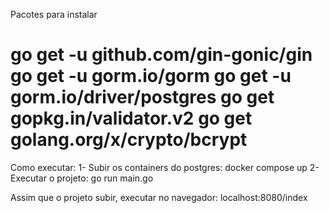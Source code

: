 Pacotes para instalar

go get -u github.com/gin-gonic/gin
go get -u gorm.io/gorm
go get -u gorm.io/driver/postgres
go get gopkg.in/validator.v2
go get golang.org/x/crypto/bcrypt
=========================================================

Como executar:
1- Subir os containers do postgres: docker compose up
2- Executar o projeto: go run main.go

Assim que o projeto subir, executar no navegador: localhost:8080/index